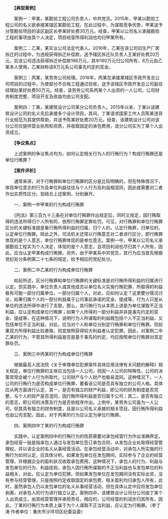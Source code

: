 　　**【典型案例】**

　　案例一：甲某，某勘验工程公司负责人，中共党员。2015年，甲某以勘验工程公司的名义欲承接某辖区某勘验工程，在此过程中，为谋取竞争优势，甲某送予分管勘验项目的该区副区长李某好处费30万元。经查，甲某以公司名义承接勘验工程的事项由其个人决定，项目经营所得利润也均归甲某所有。

　　案例二：乙某，某实业公司法定代表人。2016年，乙某在该公司旧生产厂房拆迁的过程中，为违规获得拆迁补偿款，送予辖区拆迁队负责人王某好处费20万元，后该公司违法获得拆迁补偿款188万元，其中180万元归公司所有，8万元由乙某本人使用，乙某辩称该8万元系公司事先约定的奖金。

　　案例三：丙某，某劳务公司经理。2016年，丙某在承接某辖区市政开发总公司项目的过程中，为使部分不合格工程通过验收，送予该辖区市政开发总公司副总经理赵某好处费50万元。经查，该劳务公司系丙某个人出资的一人公司，公司财务制度完整，项目开支及收益均由公司支配。

　　案例四：丁某，某建筑设计公司某分公司负责人。2015年以来，丁某以该建筑设计公司的名义先后承接多个设计项目，其间，丁某请求国家工作人员陈某违背行业规范为其提供帮助，并送予陈某好处费20万元。经查，该建筑设计公司对该分公司仅提供营业执照和资质，并收取固定的承包费用，该分公司实为丁某个人出资成立。

　　**【争议焦点】**

　　上述案例的争议焦点均为，如何认定相关行为人的行贿行为？构成行贿罪还是单位行贿罪？

　　**【案件评析】**

　　通常来讲，对于行贿罪和单位行贿罪的区分是比较明确的，但在特殊情况下，体现单位意志的行为及单位利益往往与个人行为及利益相混同，因此就需要对二者作出实质性区分。现结合上述案例，分别展开。

　　一、案例一中甲某的行为构成行贿罪

　　《刑法》第三百九十三条在对单位行贿罪作出规定后，同时又规定，因行贿取得的违法所得归个人所有的，依照行贿罪定罪处罚。可见，对行贿罪和单位行贿罪区分的关键标准就是看行贿所得利益的归属，归个人的，认定行贿罪，归单位的，认定单位行贿罪。除此之外，司法机关还常以行贿意志对二者进行区分，即行贿罪体现的是个人意志，单位行贿罪体现的是单位意志。案例一中，甲某以公司名义承接勘验工程实为个人决定，体现的是个人意志，且项目利润也尽归其个人所有，因此，应当认定甲某构成行贿罪。另外，由于甲某系中共党员，其行为应当首先根据党纪处分条例第二十七条的规定，给予相应的党纪处分。

　　二、案例二中乙某的行为构成单位行贿罪

　　如前所述，区分行贿罪和单位行贿罪的关键标准是对行贿所得利益的归属进行认定。但实践中，单位负责人或其他成员以单位名义实施行贿犯罪，所取得的利益极有可能一部分归属单位，一部分归属个人，对此，应如何认定？这里要分情况讨论，如果归属个人的一部分利益属于公司事前承诺的奖金、提成等，行为人只是从单位的违法所得中进行了支取，那么，其行贿行为从本质上讲是为单位谋取不正当利益，应认定构成单位行贿罪；如果个人所得的一部分利益并非是事先约定的奖金、提成等，在这种情况下，说明行为人所谋取的利益既包括个人不正当利益，又包括单位不正当利益，对此，应当对个人和单位分别定行贿罪和单位行贿罪。但如果双方所得利益比较悬殊，则宜按照获得较大利益者认定犯罪。因此，对案例二中乙某的行为，不管其所得利益是否是基于事先的约定，均应按照单位行贿罪对其定罪处罚。

　　三、案例三中丙某的行为构成单位行贿罪

　　根据最高人民法院《关于审理单位犯罪案件具体应用法律有关问题的解释》相关规定，单位行贿罪的主体应当包括一人公司，但因一人公司的特殊性，公司的决策常常会被个人行为所取代，公司财产与个人财产也极易混同。这种情况下，一人公司的行贿行为是否构成单位行贿罪，要看该公司是否具有独立的公司人格。具体应从两方面进行认定，其一，是否有独立的财产利益，即公司的财务制度是否完整，与个人的财产是否混同，因行贿所得利益是否归属于公司；其二，是否有独立的意志，即公司的决策及行为是否依程序作出。上例中，某劳务公司虽为一人公司，但其具有独立的财务制度，且是以公司名义承接的相关项目，因行贿所得利益也由公司支配，因此，对于丙某的行为应认定为单位行贿罪。

　　四、案例四中丁某的行为构成行贿罪

　　实践中，认定案例四中的行贿行为的性质需要对承包经营行为作出准确界定。承包经营一般是指承包人通过与发包单位签订承包合同，从发包企业处取得经营管理权，并以该企业的名义从事经营活动。在承包经营活动中，对承包人所实施的行贿行为如何认定，应具体分析。如果发包单位在发包期间，实际参与了企业的经营管理，并根据企业的盈利状况收取承包费用，这种情况下，承包人的行为、利益与发包单位的行为、利益挂钩，承包人因行贿所谋取的不正当利益也与发包单位的利益相关，对此，应认定为单位犯罪。但如果发包单位在发包期间没有实际出资，没有参与经营管理，只是按照约定收取固定的承包费，相关盈利均归承包人所有，此时，虽然承包人仍以发包单位的名义从事经营活动，但在具体认定中应将发包单位剥离，对承包人的行为进行独立认定。案例四中，该建筑设计公司分公司由丁某个人出资成立，由其经营管理并承担责任，相应的，公司经营的利润亦归其所有，因此，丁某的行贿行为本质上属于为个人谋取不正当利益，应认定为行贿罪。（李丁涛 作者单位：重庆市沙坪坝区纪委监委）